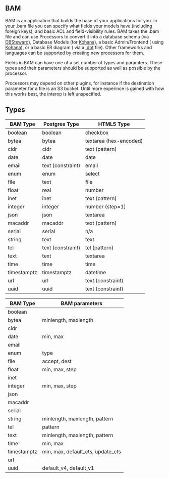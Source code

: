 BAM
---
BAM is an application that builds the base of your applications for you.
In your .bam file you can specify what fields your models have (including
foreign keys), and basic ACL and field-visibility rules. BAM takes the .bam
file and can use Processors to convert it into a database schema (via
[DBSteward](https://github.com/nkiraly/DBSteward)), Database Models (for
[Kohana](https://github.com/kohana/kohana)), a basic Admin/Frontend (
using [Kohana](https://github.com/kohana/kohana)), or a basic ER diagram (
via a [.dot](https://en.wikipedia.org/wiki/DOT_%28graph_description_language%29)
file).  Other frameworks and languages can be supported by creating new 
processors for them.

Fields in BAM can have one of a set number of types and paramters. These
types and their parameters should be supported as well as possible by the
processor.

Processors may depend on other plugins, for instance if the destination 
parameter for a file is an S3 bucket. Until more experince is gained with
how this works best, the interop is left unspecified.

Types
-----

| BAM Type    | Postgres Type | HTML5 Type |
| ----------- | ------------- | ---------- |
| boolean     | boolean       | checkbox    |
| bytea       | bytea         | textarea (hex-encoded) |
| cidr        | cidr          | text (pattern) |
| date        | date          | date       |
| email       | text (constraint) | email  |
| enum        | enum          | select     |
| file        | text          | file       |
| float       | real          | number     |
| inet        | inet          | text (pattern) |
| integer     | integer       | number (step=1) |
| json        | json          | textarea   |
| macaddr     | macaddr       | text (pattern) |
| serial      | serial        | n/a        |
| string      | text          | text       |
| tel         | text (constraint) | tel (pattern) |
| text        | text          | textarea   |
| time        | time          | time       |
| timestamptz | timestamptz   | datetime   |
| url         | url           | text (constraint) |
| uuid        | uuid          | text (constraint) |

| BAM Type    | BAM parameters |
| ----------- | -------------- |
| boolean     | |
| bytea       | minlength, maxlength |
| cidr        | |
| date        | min, max |
| email       | |
| enum        | type |
| file        | accept, dest |
| float       | min, max, step |
| inet        | |
| integer     | min, max, step |
| json        | |
| macaddr     | |
| serial      | |
| string      | minlength, maxlength, pattern |
| tel         | pattern |
| text        | minlength, maxlength, pattern |
| time        | min, max |
| timestamptz | min, max, default_cts, update_cts |
| url         | |
| uuid        | default_v4, default_v1|
